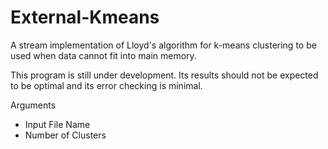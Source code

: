 # External-Kmeans
A stream implementation of Lloyd's algorithm for k-means clustering to be used when data cannot fit into main memory.

This program is still under development. Its results should not be expected to be optimal and its error checking is minimal.

Arguments
* Input File Name
* Number of Clusters
